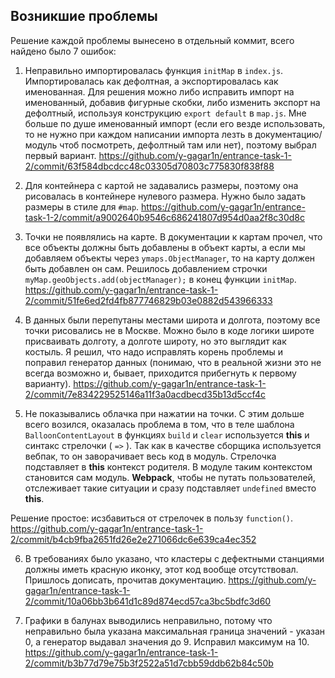 ## Возникшие проблемы

Решение каждой проблемы вынесено в отдельный коммит, всего найдено было 7 ошибок:

1. Неправильно импортировалась функция `initMap` в `index.js`. Импортировалась как дефолтная, а экспортировалась как именованная. Для решения можно либо исправить импорт на именованный, добавив фигурные скобки, либо изменить экспорт на дефолтный, используя конструкцию `export default` в `map.js`. Мне больше по душе именованный импорт (если его везде использовать, то не нужно при каждом написании импорта лезть в документацию/модуль чтоб посмотреть, дефолтный там или нет), поэтому выбрал первый вариант. https://github.com/y-gagar1n/entrance-task-1-2/commit/63f584dbcdcc48c03305d70803c775830f838f88

2. Для контейнера с картой не задавались размеры, поэтому она рисовалась в контейнере нулевого размера. Нужно было задать размеры в стиле для `#map`.  https://github.com/y-gagar1n/entrance-task-1-2/commit/a9002640b9546c686241807d954d0aa2f8c30d8c

3. Точки не появлялись на карте. В документации к картам прочел, что все объекты должны быть добавлены в объект карты, а если мы добавляем объекты через `ymaps.ObjectManager`, то на карту должен быть добавлен он сам. Решилось добавлением строчки `myMap.geoObjects.add(objectManager);` в конец функции `initMap`. https://github.com/y-gagar1n/entrance-task-1-2/commit/51fe6ed2fd4fb877746829b03e0882d543966333

4. В данных были перепутаны местами широта и долгота, поэтому все точки рисовались не в Москве. Можно было в коде логики широте присваивать долготу, а долготе широту, но это выглядит как костыль. Я решил, что надо исправлять корень проблемы и поправил генератор данных (понимаю, что в реальной жизни это не всегда возможно и, бывает, приходится прибегнуть к первому варианту). https://github.com/y-gagar1n/entrance-task-1-2/commit/7e834229525146a11f3a0acdbecd35b13d5ccf4c

5. Не показывались облачка при нажатии на точки. С этим дольше всего возился, оказалась проблема в том, что в теле шаблона `BalloonContentLayout` в функциях `build` и `clear` используется **this** и синтакс стрелочки ( `=>` ). Так как в качестве сборщика используется вебпак, то он заворачивает весь код в модуль. Стрелочка подставляет в **this** контекст родителя. В модуле таким контекстом становится сам модуль. **Webpack**, чтобы не путать пользователей, отслеживает такие ситуации и сразу подставляет `undefined` вместо **this**.  

  Решение простое: исзбавиться от стрелочек в пользу `function()`. https://github.com/y-gagar1n/entrance-task-1-2/commit/b4cb9fba2651fd26e2e271066dc6e639ca4ec352
  
6. В требованиях было указано, что кластеры с дефектными станциями должны иметь красную иконку, этот код вообще отсутствовал. Пришлось дописать, прочитав документацию. https://github.com/y-gagar1n/entrance-task-1-2/commit/10a06bb3b641d1c89d874ecd57ca3bc5bdfc3d60

7. Графики в балунах выводились неправильно, потому что неправильно была указана максимальная граница значений - указан 0, а генератор выдавал значения до 9. Исправил максимум на 10. https://github.com/y-gagar1n/entrance-task-1-2/commit/b3b77d79e75b3f2522a51d7cbb59ddb62b84c50b
